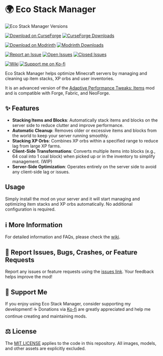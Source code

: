 # 🌍 Eco Stack Manager

![Eco Stack Manager Versions](http://cf.way2muchnoise.eu/versions/Minecraft_1067929_all.svg)

[![Download on CurseForge](http://cf.way2muchnoise.eu/title/1067929.svg)](https://www.curseforge.com/minecraft/mc-mods/eco-stack-manager)
[![CurseForge Downloads](http://cf.way2muchnoise.eu/full_1067929_downloads.svg)](https://www.curseforge.com/minecraft/mc-mods/eco-stack-manager)

[![Download on Modrinth](https://img.shields.io/badge/dynamic/json?labelColor=black&color=grey&label=&query=title&url=https://api.modrinth.com/v2/project/YfTOSsIw&style=flat&logo=modrinth)](https://modrinth.com/mod/eco-stack-manager)
[![Modrinth Downloads](https://img.shields.io/badge/dynamic/json?labelColor=black&color=grey&label=&suffix=%20downloads&query=downloads&url=https://api.modrinth.com/v2/project/YfTOSsIw&style=flat&logo=modrinth)](https://modrinth.com/mod/eco-stack-manager)

[![Report an Issue](https://img.shields.io/badge/dynamic/json?label=Report%20an%20Issue%20%2F%20Bug%20%2F%20Crash%20%2F%20Feature%20Request&labelColor=black&color=grey&query=title&url=https://api.modrinth.com/v2/project/YfTOSsIw&style=flat&logo=github)][issues]
[![Open Issues](https://img.shields.io/github/issues/MarkusBordihn/BOs-Eco-Stack-Manager?style=flat&logo=Github&color=red)](https://github.com/MarkusBordihn/BOs-Eco-Stack-Manager/issues?q=is%3Aopen+%21label%3Aenhancement)
[![Closed Issues](https://img.shields.io/github/issues-closed/MarkusBordihn/BOs-Eco-Stack-Manager?style=flat&logo=Github)](https://github.com/MarkusBordihn/BOs-Eco-Stack-Manager/issues?q=is%3Aclosed)

[![Wiki](https://img.shields.io/badge/dynamic/json?label=Wiki&labelColor=black&color=grey&query=title&url=https://api.modrinth.com/v2/project/CgGEe1h3&style=flat&logo=github)][wiki]
[![Support me on Ko-fi](https://img.shields.io/badge/Support_me_on_Ko--fi-!?labelColor=black&style=flat&logo=ko-fi)][ko-fi]

Eco Stack Manager helps optimize Minecraft servers by managing and cleaning up item stacks, XP
orbs and user inventories.

It is an advanced version of the [Adaptive Performance Tweaks: Items][aptweaks] mod and is
compatible with Forge, Fabric, and NeoForge.

## ✨ Features

- **Stacking Items and Blocks**: Automatically stack items and blocks on the server side to reduce
  clutter and improve performance.
- **Automatic Cleanup**: Removes older or excessive items and blocks from the world to keep your
  server running smoothly.
- **Stacking XP Orbs**: Combines XP orbs within a specified range to reduce lag from large XP farms.
- **Client-Side Transformations**: Converts multiple items into blocks (e.g., 64 coal into 1 coal
  block) when picked up or in the inventory to simplify management. (WIP)
- **Server-Side Optimization**: Operates entirely on the server side to avoid any client-side lag or
  issues.

## Usage

Simply install the mod on your server and it will start managing and optimizing item stacks and XP
orbs automatically. No additional configuration is required.

## ℹ️ More Information

For detailed information and FAQs, please check the [wiki][wiki].

## 🐛 Report Issues, Bugs, Crashes, or Feature Requests

Report any issues or feature requests using the [issues link][issues]. Your feedback helps improve
the mod!

## 🫶 Support Me

If you enjoy using Eco Stack Manager, consider supporting my development! ☕️ Donations
via [Ko-fi][ko-fi] are greatly appreciated and help me continue creating and maintaining mods.

## ⚖️ License

The [MIT LICENSE](LICENSE.md) applies to the code in this repository. All images, models, and other
assets are explicitly excluded.

[ko-fi]: https://ko-fi.com/Kaworru

[wiki]: https://github.com/MarkusBordihn/BOs-Eco-Stack-Manager/wiki

[issues]: https://github.com/MarkusBordihn/BOs-Eco-Stack-Manager/issues

[aptweaks]: https://www.curseforge.com/minecraft/mc-mods/adaptive-performance-tweaks
